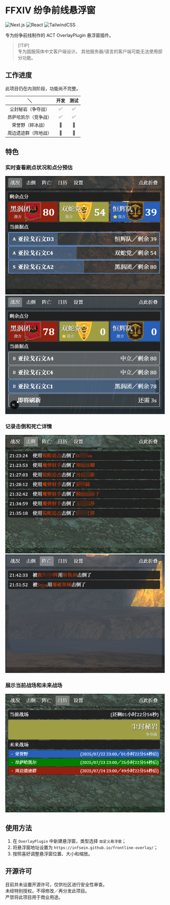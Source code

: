 # FFXIV 纷争前线悬浮窗

![Next.js](https://img.shields.io/badge/Next.js-15.4.1-000?logo=next.js)
![React](https://img.shields.io/badge/React-19.1.0-61dafb?logo=react&logoColor=white)
![TailwindCSS](https://img.shields.io/badge/Tailwind_CSS-3.4.3-06b6d4?logo=tailwindcss)

专为纷争前线制作的 ACT OverlayPlugin 悬浮窗插件。

> [!TIP]\
> 专为国服简体中文客户端设计。
> 其他服务器/语言的客户端可能无法使用部分功能。

## 工作进度
此项目仍在内测阶段，功能尚不完整。

|          ＼          |          开发         |          测试         |
| :------------------: | :-------------------: | :-------------------: |
|    尘封秘岩（争夺战）   |  :white_check_mark:   |  :white_check_mark:   |
|   昂萨哈凯尔（竞争战）   |  :white_check_mark:   | :white_check_mark: |
|     荣誉野（碎冰战）     | :black_square_button: | :black_square_button: |
|   周边遗迹群（阵地战）   | :black_square_button: | :black_square_button: |

## 特色

### 实时查看刷点状况和点分预估
![App Preview: Situation 1](./docs/image/app_preview/situation_1.png)
![App Preview: Situation 2](./docs/image/app_preview/situation_2.png)

### 记录击倒和死亡详情
![App Preview: Knockout](./docs/image/app_preview/knockout.png)
![App Preview: Death](./docs/image/app_preview/death.png)

### 展示当前战场和未来战场
![App Preview: Calendar](./docs/image/app_preview/calendar.png)

## 使用方法

1. 在 `OverlayPlugin` 中新建悬浮窗，类型选择 `自定义悬浮窗`；
2. 将悬浮窗地址设置为 `https://infsein.github.io/frontline-overlay/`；
3. 按照喜好调整悬浮窗位置、大小和缩放。

## 开源许可

目前并未设置开源许可，仅供社区进行安全性审查。<br>
未经特别授权，不得修改／再分发此项目。<br>
严禁将此项目用于商业用途。
